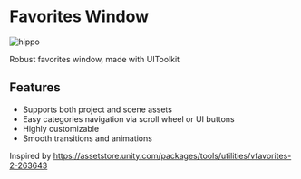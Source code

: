 # Favorites Window

![hippo](https://media0.giphy.com/media/v1.Y2lkPTc5MGI3NjExOGg2a2kyY2gxdnhxNjFjcXI2bDFxNXF5bHk2MXJoNHRsYzdrcW02OSZlcD12MV9pbnRlcm5hbF9naWZfYnlfaWQmY3Q9Zw/5H9AU2LqKsi0aJXdnE/giphy.gif)

Robust favorites window, made with UIToolkit

## Features
- Supports both project and scene assets
- Easy categories navigation via scroll wheel or UI buttons
- Highly customizable
- Smooth transitions and animations

Inspired by https://assetstore.unity.com/packages/tools/utilities/vfavorites-2-263643

